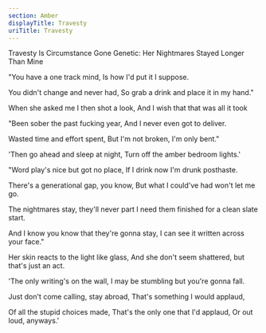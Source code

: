 ```yaml
---
section: Amber
displayTitle: Travesty
uriTitle: Travesty
---
```


Travesty Is Circumstance Gone Genetic: Her Nightmares Stayed Longer Than Mine

"You have a one track mind,
Is how I'd put it I suppose.

You didn't change and never had,
So grab a drink and place it in my hand."

When she asked me I then shot a look,
And I wish that that was all it took

"Been sober the past fucking year,
And I never even got to deliver.

Wasted time and effort spent,
But I'm not broken, I'm only bent."

'Then go ahead and sleep at night,
Turn off the amber bedroom lights.'

"Word play's nice but got no place,
If I drink now I'm drunk posthaste.

There's a generational gap, you know,
But what I could've had won't let me go.

The nightmares stay, they'll never part
I need them finished for a clean slate start.

And I know you know that they're gonna stay,
I can see it written across your face."

Her skin reacts to the light like glass,
And she don't seem shattered, but that's just an act.

'The only writing's on the wall,
I may be stumbling but you're gonna fall.

Just don't come calling, stay abroad,
That's something I would applaud,

Of all the stupid choices made,
That's the only one that I'd applaud,
Or out loud, anyways.'

